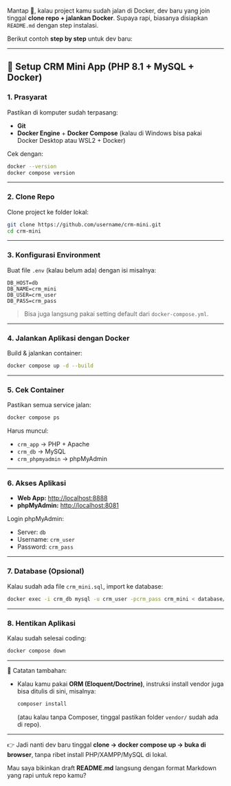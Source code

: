 Mantap 🚀, kalau project kamu sudah jalan di Docker, dev baru yang join tinggal **clone repo + jalankan Docker**. Supaya rapi, biasanya disiapkan `README.md` dengan step instalasi.

Berikut contoh **step by step** untuk dev baru:

---

## 🔧 Setup CRM Mini App (PHP 8.1 + MySQL + Docker)

### 1. Prasyarat

Pastikan di komputer sudah terpasang:

* **Git**
* **Docker Engine** + **Docker Compose** (kalau di Windows bisa pakai Docker Desktop atau WSL2 + Docker)

Cek dengan:

```bash
docker --version
docker compose version
```

---

### 2. Clone Repo

Clone project ke folder lokal:

```bash
git clone https://github.com/username/crm-mini.git
cd crm-mini
```

---

### 3. Konfigurasi Environment

Buat file `.env` (kalau belum ada) dengan isi misalnya:

```env
DB_HOST=db
DB_NAME=crm_mini
DB_USER=crm_user
DB_PASS=crm_pass
```

> Bisa juga langsung pakai setting default dari `docker-compose.yml`.

---

### 4. Jalankan Aplikasi dengan Docker

Build & jalankan container:

```bash
docker compose up -d --build
```

---

### 5. Cek Container

Pastikan semua service jalan:

```bash
docker compose ps
```

Harus muncul:

* `crm_app` → PHP + Apache
* `crm_db` → MySQL
* `crm_phpmyadmin` → phpMyAdmin

---

### 6. Akses Aplikasi

* **Web App:** [http://localhost:8888](http://localhost:8888)
* **phpMyAdmin:** [http://localhost:8081](http://localhost:8081)

Login phpMyAdmin:

* Server: `db`
* Username: `crm_user`
* Password: `crm_pass`

---

### 7. Database (Opsional)

Kalau sudah ada file `crm_mini.sql`, import ke database:

```bash
docker exec -i crm_db mysql -u crm_user -pcrm_pass crm_mini < database/crm_mini.sql
```

---

### 8. Hentikan Aplikasi

Kalau sudah selesai coding:

```bash
docker compose down
```

---

📌 Catatan tambahan:

* Kalau kamu pakai **ORM (Eloquent/Doctrine)**, instruksi install vendor juga bisa ditulis di sini, misalnya:

  ```bash
  composer install
  ```

  (atau kalau tanpa Composer, tinggal pastikan folder `vendor/` sudah ada di repo).

---

👉 Jadi nanti dev baru tinggal **clone → docker compose up → buka di browser**, tanpa ribet install PHP/XAMPP/MySQL di lokal.

Mau saya bikinkan draft **README.md** langsung dengan format Markdown yang rapi untuk repo kamu?
